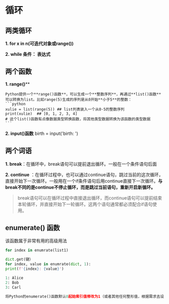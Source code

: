 # 循环

## 两类循环
**1. for x in n(可迭代对象或range())**

**2. while 条件： 表达式**


## 两个函数

**1. range()****

    Python提供一个**range()函数**，可以生成一个**整数序列**，再通过**list()函数**可以转换为list。比如range(5)生成的序列是从0开始**小于5**的整数：
    ```python
    xulie = list(range(5)) ## list列表装入一个从0-5的整数序列
    print(xulie)  ## [0, 1, 2, 3, 4] 
    # 这个list()函数有点像数据类型转换函数，将其他类型数据转换为该函数的类型数据
    ```

**2. input()函数**
birth = input('birth: ')

## 两个词语

**1. break**：在循环中，break语句可以提前退出循环。一般在一个条件语句后面

**2. continue** ：在循环过程中，也可以通过continue语句，跳过当前的这次循环，直接开始下一次循环。一般用在一个if条件语句后用continue直接下一次循环。**与break不同的是continue不停止循环，而是跳过当前语句，重新开启新循环。**

> break语句可以在循环过程中直接退出循环，而continue语句可以提前结束本轮循环，并直接开始下一轮循环。这两个语句通常都必须配合if语句使用。


## enumerate() 函数  
该函数属于非常有用的高级用法     

```python
for index in enumrate(list1)

dict.get(键）
for index, value in enumrate(dict, 1):
print(f'{index}: {value}')

1: Alice
2: Bob
3: Carl 

将Python的enumerate()函数默认0起始索引值修改为1（或者其他任何整形值，根据需求去设置不同值）
```